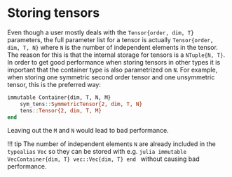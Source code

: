 # Storing tensors

Even though a user mostly deals with the `Tensor{order, dim, T}` parameters, the full parameter list for a tensor is actually `Tensor{order, dim, T, N}` where `N` is the number of independent elements in the tensor. The reason for this is that the internal storage for tensors is a `NTuple{N, T}`. In order to get good performance when storing tensors in other types it is important that the container type is also parametrized on `N`. For example, when storing one symmetric second order tensor and one unsymmetric tensor, this is the preferred way:

```julia
immutable Container{dim, T, N, M}
    sym_tens::SymmetricTensor{2, dim, T, N}
    tens::Tensor{2, dim, T, M}
end
```

Leaving out the `M` and `N` would lead to bad performance.

!!! tip
    The number of independent elements `N` are already included in the `typealias` `Vec` so they can be stored with e.g.
    ```julia
    immutable VecContainer{dim, T}
        vec::Vec{dim, T}
    end
    ```
    without causing bad performance.
